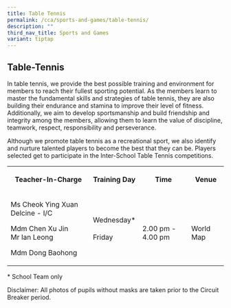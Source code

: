 ```yaml
---
title: Table Tennis
permalink: /cca/sports-and-games/table-tennis/
description: ""
third_nav_title: Sports and Games
variant: tiptap
---
```

<h2><strong>Table-Tennis</strong></h2>
<p>In table tennis, we provide the best possible training and environment
for members to reach their fullest sporting potential. As the members learn
to master the fundamental skills and strategies of table tennis, they are
also building their endurance and stamina to improve their level of fitness.
Additionally, we aim to develop sportsmanship and build friendship and
integrity among the members, allowing them to learn the value of discipline,
teamwork, respect, responsibility and perseverance.</p>
<p>Although we promote table tennis as a recreational sport, we also identify
and nurture talented players to become the best that they can be. Players
selected get to participate in the Inter-School Table Tennis competitions.</p>
<table style="minWidth: 100px">
<colgroup>
<col>
<col>
<col>
<col>
</colgroup>
<tbody>
<tr>
<th rowspan="1" colspan="1">
<p>Teacher-In-Charge</p>
</th>
<th rowspan="1" colspan="1">
<p>Training Day</p>
</th>
<th rowspan="1" colspan="1">
<p>Time</p>
</th>
<th rowspan="1" colspan="1">
<p>Venue</p>
</th>
</tr>
<tr>
<td rowspan="1" colspan="1">
<p>Ms Cheok Ying Xuan Delcine - I/C</p>
<p>Mdm Chen Xu Jin
<br>Mr Ian Leong</p>
<p>Mdm Dong Baohong</p>
</td>
<td rowspan="1" colspan="1">
<p>Wednesday*
<br>
<br>Friday
<br>
</p>
</td>
<td rowspan="1" colspan="1">
<p>
<br>2.00 pm - 4.00 pm
<br>
</p>
</td>
<td rowspan="1" colspan="1">
<p>
<br>World Map</p>
</td>
</tr>
</tbody>
</table>
<p>* School Team only</p>
<p>Disclaimer: All photos of pupils without masks are taken prior to the
Circuit Breaker period.</p>